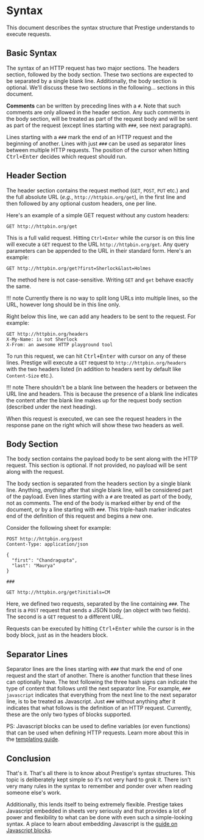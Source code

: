 # Syntax

This document describes the syntax structure that Prestige understands to execute requests.

## Basic Syntax

The syntax of an HTTP request has two major sections. The headers section, followed by the body section. These two
sections are expected to be separated by a single blank line. Additionally, the body section is optional. We'll discuss
these two sections in the following... sections in this document.

**Comments** can be written by preceding lines with a `#`. Note that such comments are only allowed in the header
section. Any such comments in the body section, will be treated as part of the request body and will be sent as part of
the request (except lines starting with `###`, see next paragraph).

Lines starting with a `###` mark the end of an HTTP request and the beginning of another. Lines with just `###` can be
used as separator lines between multiple HTTP requests. The position of the cursor when hitting <kbd>Ctrl+Enter</kbd>
decides which request should run.

## Header Section

The header section contains the request method (`GET`, `POST`, `PUT` etc.) and the full absolute URL (_e.g._,
`http://httpbin.org/get`), in the first line and then followed by any optional custom headers, one per line.

Here's an example of a simple GET request without any custom headers:

```http
GET http://httpbin.org/get
```

This is a full valid request. Hitting `Ctrl+Enter` while the cursor is on this line will execute a `GET` request to the
URL `http://httpbin.org/get`. Any query parameters can be appended to the URL in their standard form. Here's an example:

```http
GET http://httpbin.org/get?first=Sherlock&last=Holmes
```

The method here is not case-sensitive. Writing `GET` and `get` behave exactly the same.

!!! note
	Currently there is no way to split long URLs into multiple lines, so the URL, however long should be in this line
	only.

Right below this line, we can add any headers to be sent to the request. For example:

```http
GET http://httpbin.org/headers
X-My-Name: is not Sherlock
X-From: an awesome HTTP playground tool
```

To run this request, we can hit <kbd>Ctrl+Enter</kbd> with cursor on any of these lines. Prestige will execute a `GET`
request to `http://httpbin.org/headers` with the two headers listed (in addition to headers sent by default like
`Content-Size` etc.).

!!! note
	There shouldn't be a blank line between the headers or between the URL line and headers. This is because the
	presence of a blank line indicates the content after the blank line makes up for the request body section (described
	under the next heading).

When this request is executed, we can see the request headers in the response pane on the right which will show these
two headers as well.

## Body Section

The body section contains the payload body to be sent along with the HTTP request. This section is optional. If not
provided, no payload will be sent along with the request.

The body section is separated from the headers section by a single blank line. Anything, _anything_ after that single
blank line, will be considered part of the payload. Even lines starting with a `#` are treated as part of the body, not
as comments. The end of the body is marked either by end of the document, or by a line starting with `###`. This
triple-hash marker indicates end of the definition of this request and begins a new one.

Consider the following sheet for example:

```
POST http://httpbin.org/post
Content-Type: application/json

{
  "first": "Chandragupta",
  "last": "Maurya"
}

###

GET http://httpbin.org/get?initials=CM
```

Here, we defined two requests, separated by the line containing `###`. The first is a `POST` request that sends a JSON
body (an object with two fields). The second is a `GET` request to a different URL.

Requests can be executed by hitting <kbd>Ctrl+Enter</kbd> while the cursor is in the body block, just as in the headers
block.

## Separator Lines

Separator lines are the lines starting with `###` that mark the end of one request and the start of another. There is
another function that these lines can optionally have. The text following the three hash signs can indicate the type of
content that follows until the next separator line. For example, `### javascript` indicates that everything from the
next line to the next separator line, is to be treated as Javascript. Just `###` without anything after it indicates
that what follows is the definition of an HTTP request. Currently, these are the only two types of blocks supported.

PS: Javascript blocks can be used to define variables (or even functions) that can be used when defining HTTP requests.
Learn more about this in the [templating guide](templating.md).

## Conclusion

That's it. That's all there is to know about Prestige's syntax structures. This topic is deliberately kept simple so
it's not very hard to grok it. There isn't very many rules in the syntax to remember and ponder over when reading
someone else's work.

Additionally, this lends itself to being extremely flexible. Prestige takes Javascript embedded in sheets very seriously
and that provides a lot of power and flexibility to what can be done with even such a simple-looking syntax. A place to
learn about embedding Javascript is the [guide on Javascript blocks](javascript-blocks.md).
